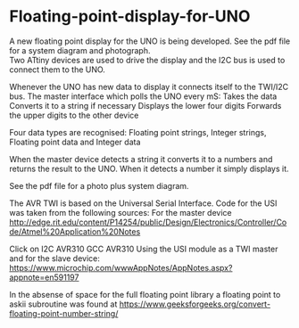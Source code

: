 # Floating-point-display-for-UNO
A new floating point display for the UNO is being developed.  See the pdf file for a system diagram and photograph.  
Two ATtiny devices are used to drive the display and the I2C bus is used to connect them to the UNO.

Whenever the UNO has new data to display it connects itself to the TWI/I2C bus.  The master interface which polls the UNO every mS:
	Takes the data
	Converts it to a string if necessary
	Displays the lower four digits
	Forwards the upper digits to the other device 

Four data types are recognised:
	Floating point strings,  Integer strings,  Floating point data	and Integer data

When the master device  detects a string it converts it to a numbers and returns the result to the UNO.  When it detects a number it simply displays it.

See the pdf file for a photo plus system diagram.

The AVR TWI is based on the Universal Serial Interface.  Code for the USI was taken from the following sources:
For the master device
http://edge.rit.edu/content/P14254/public/Design/Electronics/Controller/Code/Atmel%20Application%20Notes

Click on	I2C	AVR310	GCC	AVR310 Using the USI module as a TWI master
and for the slave device:
https://www.microchip.com/wwwAppNotes/AppNotes.aspx?appnote=en591197

In the absense of space for the full floating point library a floating point to askii subroutine was found at 
https://www.geeksforgeeks.org/convert-floating-point-number-string/
